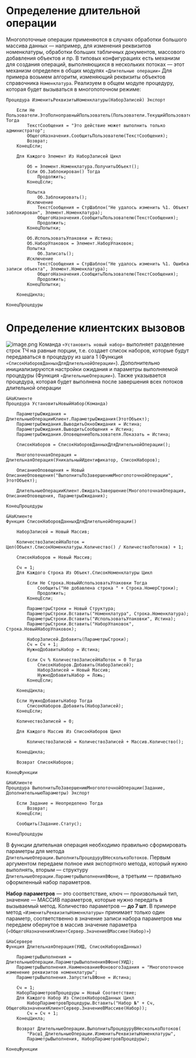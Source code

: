 # Определение длительной операции
Многопоточные операции применяются в случаях обработки большого массива данных — например, для изменения реквизитов номенклатуры, обработки больших табличных документов, массового добавления объектов и пр.
В типовых конфигурациях есть механизм для создания операций, выполняющихся в нескольких потоках — этот механизм определен в общих модулях `«Длительные операции»`
Для примера возьмем алгоритм, изменяющий реквизиты объектов справочника `Номенклатура`. Реализуем в общем модуле процедуру, которая будет вызываться в многопоточном режиме:
```bsl
Процедура ИзменитьРеквизитыНоменклатуры(НаборЗаписей) Экспорт
 
	Если Не Пользователи.ЭтоПолноправныйПользователь(Пользователи.ТекущийПользователь()) Тогда
		ТекстСообщения = "Это действие может выполнить только администратор";
		ОбщегоНазначения.СообщитьПользователю(ТекстСообщения);
		Возврат;
	КонецЕсли;
	
	Для Каждого Элемент Из НаборЗаписей Цикл
		
		Об = Элемент.Номенклатура.ПолучитьОбъект();
		Если Об.Заблокирован() Тогда
			Продолжить;
		КонецЕсли;
		
		Попытка 
			Об.Заблокировать();
		Исключение
			ТекстСообщения = СтрШаблон("Не удалось изменить %1. Объект заблокирован", Элемент.Номенклатура);
			ОбщегоНазначения.СообщитьПользователю(ТекстСообщения);
			Продолжить;
		КонецПопытки;
		
		Об.ИспользоватьУпаковки = Истина;
		Об.НаборУпаковок = Элемент.НаборУпаковок;
		Попытка
			Об.Записать();
		Исключение
			ТекстСообщения = СтрШаблон("Не удалось изменить %1. Ошибка записи объекта", Элемент.Номенклатура);
			ОбщегоНазначения.СообщитьПользователю(ТекстСообщения);
			Продолжить;
		КонецПопытки;
		
	КонецЦикла;
	
КонецПроцедуры
```

# Определение клиентских вызовов
![image.png](https://sinenikolsky.ru/s/QEWSKmHn7HKGJX4/download?path=%2F2025%2F04%2F16&files=0f68e5a7-bd92-4e6a-9d6b-4972c5ed1f44.png)
Команда `«Установить новый набор»` выполняет разделение строк ТЧ на равные порции, т.е. создает список наборов, которые будут передаваться в процедуру из шага 1 (Функция `«СписокНаборовДанныхДляДлительнойОперации«`). Дополнительно инициализируются настройки ожидания и параметры выполняемой процедуры (Функция `«ДлительныеОперации«`). Также указывается процедура, которая будет выполнена после завершения всех потоков длительной операции
```bsl
&НаКлиенте
Процедура УстановитьНовыйНабор(Команда)
	
	ПараметрыОжидания = ДлительныеОперацииКлиент.ПараметрыОжидания(ЭтотОбъект);
	ПараметрыОжидания.ВыводитьОкноОжидания = Истина;
	ПараметрыОжидания.ВыводитьСообщения = Истина;
	ПараметрыОжидания.ОповещениеПользователя.Показать = Истина;
	
	СписокНаборов = СписокНаборовДанныхДляДлительнойОперации();
	
	МногопоточнаяОперация = ДлительнаяОперация(УникальныйИдентификатор, СписокНаборов);
	
	ОписаниеОповещения = Новый ОписаниеОповещения("ВыполнитьПоЗавершениюМногопоточнойОперации", ЭтотОбъект);
	
	ДлительныеОперацииКлиент.ОжидатьЗавершение(МногопоточнаяОперация, ОписаниеОповещения, ПараметрыОжидания); 
	
КонецПроцедуры
 
&НаКлиенте
Функция СписокНаборовДанныхДляДлительнойОперации()
 
	НаборЗаписей = Новый Массив;
	
	КоличествоЗаписейНаПоток = Цел(Объект.СписокНоменклатуры.Количество() / КоличествоПотоков) + 1;
	
	СписокНаборов = Новый Массив;
	
	Сч = 1;
	Для Каждого Строка Из Объект.СписокНоменклатуры Цикл
		
		Если Не Строка.НовыйИспользоватьУпаковки Тогда
			Сообщить("Не добавлена строка " + Строка.НомерСтроки);
			Продолжить;
		КонецЕсли;
		
		ПараметрыСтроки = Новый Структура;
		ПараметрыСтроки.Вставить("Номенклатура", Строка.Номенклатура);
		ПараметрыСтроки.Вставить("ИспользоватьУпаковки", Истина);
		ПараметрыСтроки.Вставить("НаборУпаковок", Строка.НовыйНаборУпаковок);
		
		НаборЗаписей.Добавить(ПараметрыСтроки);
		Сч = Сч + 1;
		НужноДобавитьНабор = Истина;
		
		Если Сч % КоличествоЗаписейНаПоток = 0 Тогда
			СписокНаборов.Добавить(НаборЗаписей);
			НаборЗаписей = Новый Массив;
			НужноДобавитьНабор = Ложь;
		КонецЕсли;
		
	КонецЦикла;
	
	Если НужноДобавитьНабор Тогда
		СписокНаборов.Добавить(НаборЗаписей);
	КонецЕсли;
	
	КоличествоЗаписей = 0;
	
	Для Каждого Массив Из СписокНаборов Цикл
		
		КоличествоЗаписей = КоличествоЗаписей + Массив.Количество();
		
	КонецЦикла;	
	
	Возврат СписокНаборов;
	
КонецФункции
 
&НаКлиенте
Процедура ВыполнитьПоЗавершениюМногопоточнойОперации(Задание, ДополнительныеПараметры) Экспорт
	
	Если Задание = Неопределено Тогда
		Возврат;
	КонецЕсли;
	
	Сообщить(Задание.Статус);
 
КонецПроцедуры
```
В функции длительная операция необходимо правильно сформировать параметры для метода `ДлительныеОперации.ВыполнитьПроцедуруВНесколькоПотоков`. Первым аргументом передаем полное имя экспортного метода, который нужно выполнять, вторым — структуру `ДлительныеОперации.ПараметрыВыполненияВФоне`, а третьим — правильно оформленный набор параметров.

**Набор параметров** — это соответствие, ключ — произвольный тип, значение — МАССИВ параметров, которые нужно передать в вызываемый метод. Количество параметров — **до 7 шт**. В примере метод `«ИзменитьРеквизитыНоменклатуры»` принимает только один параметр, соответственно в значение записи набора параметров мы передаем обернутое в массив значение параметра (`«ОбщегоНазначенияКлиентСервер.ЗначениеВМассиве(Набор)»`)
```bsl
&НаСервере
Функция ДлительнаяОперация(УИД, СписокНаборовДанных)
 
	ПараметрыВыполнения = ДлительныеОперации.ПараметрыВыполненияВФоне(УИД);
	ПараметрыВыполнения.НаименованиеФоновогоЗадания = "Многопоточное изменение реквизитов номенклатуры";
	ПараметрыВыполнения.ЗапуститьВФоне = Истина;
	
	Сч = 1;
	НаборПараметровПроцедуры = Новый Соответствие;
	Для Каждого Набор Из СписокНаборовДанных Цикл
		НаборПараметровПроцедуры.Вставить("Набор №" + Сч, ОбщегоНазначенияКлиентСервер.ЗначениеВМассиве(Набор));
		Сч = Сч + 1;
	КонецЦикла;
	
	Возврат ДлительныеОперации.ВыполнитьПроцедуруВНесколькоПотоков(
		"Расш1_ДлительныеОперации.ИзменитьРеквизитыНоменклатуры", 
		ПараметрыВыполнения, НаборПараметровПроцедуры);
	
КонецФункции
```